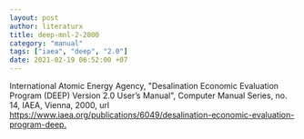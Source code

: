 ```yaml
---
layout: post
author: literaturx
title: deep-mnl-2-2000
category: "manual"
tags: ["iaea", "deep", "2.0"]
date: 2021-02-19 06:52:00 +07
---
```

International Atomic Energy Agency, "Desalination Economic Evaluation Program (DEEP) Version 2.0 User’s Manual", Computer Manual Series, no. 14, IAEA, Vienna, 2000, url <https://www.iaea.org/publications/6049/desalination-economic-evaluation-program-deep>[.](https://drive.google.com/file/d/1gL-h2LDHdCkvGp-2mNe_KRYmm1-D9VlA/view?usp=sharing)
